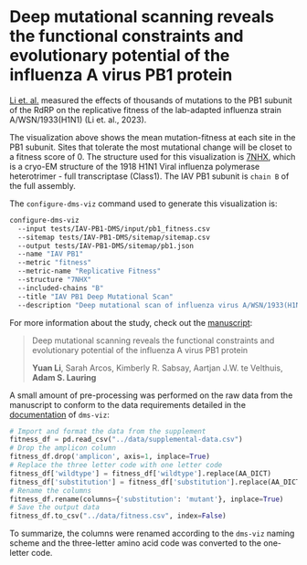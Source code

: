 # Deep mutational scanning reveals the functional constraints and evolutionary potential of the influenza A virus PB1 protein

[Li et. al.](https://www.biorxiv.org/content/10.1101/2023.08.27.554986v1.full) measured the effects of thousands of mutations to the PB1 subunit of the RdRP on the replicative fitness of the lab-adapted influenza strain A/WSN/1933(H1N1) (Li et. al., 2023). 

The visualization above shows the mean mutation-fitness at each site in the PB1 subunit. Sites that tolerate the most mutational change will be closet to a fitness score of 0. The structure used for this visualization is [7NHX](https://www.rcsb.org/structure/7NHX), which is a cryo-EM structure of the 1918 H1N1 Viral influenza polymerase heterotrimer - full transcriptase (Class1). The IAV PB1 subunit is `chain B` of the full assembly.

The `configure-dms-viz` command used to generate this visualization is:

```bash
configure-dms-viz
  --input tests/IAV-PB1-DMS/input/pb1_fitness.csv
  --sitemap tests/IAV-PB1-DMS/sitemap/sitemap.csv
  --output tests/IAV-PB1-DMS/sitemap/pb1.json
  --name "IAV PB1"
  --metric "fitness"
  --metric-name "Replicative Fitness"
  --structure "7NHX"
  --included-chains "B"
  --title "IAV PB1 Deep Mutational Scan"
  --description "Deep mutational scan of influenza virus A/WSN/1933(H1N1) PB1 RdRp subunit"
```

For more information about the study, check out the [manuscript](https://www.biorxiv.org/content/10.1101/2023.08.27.554986v1.full):
> Deep mutational scanning reveals the functional constraints and evolutionary potential of the influenza A virus PB1 protein
>
> **Yuan Li**, Sarah Arcos, Kimberly R. Sabsay, Aartjan J.W. te Velthuis, **Adam S. Lauring**

A small amount of pre-processing was performed on the raw data from the manuscript to conform to the data requirements detailed in the [documentation](https://dms-viz.github.io/dms-viz-docs/) of `dms-viz`:

```python
# Import and format the data from the supplement
fitness_df = pd.read_csv("../data/supplemental-data.csv")
# Drop the amplicon column
fitness_df.drop('amplicon', axis=1, inplace=True)
# Replace the three letter code with one letter code
fitness_df['wildtype'] = fitness_df['wildtype'].replace(AA_DICT)
fitness_df['substitution'] = fitness_df['substitution'].replace(AA_DICT)
# Rename the columns
fitness_df.rename(columns={'substitution': 'mutant'}, inplace=True)
# Save the output data
fitness_df.to_csv("../data/fitness.csv", index=False)
```

To summarize, the columns were renamed according to the `dms-viz` naming scheme and the three-letter amino acid code was converted to the one-letter code.
